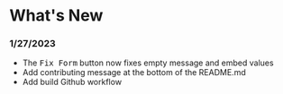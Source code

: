 # What's New
### 1/27/2023
- The <kbd>Fix Form</kbd> button now fixes empty message and embed values
- Add contributing message at the bottom of the README.md
- Add build Github workflow